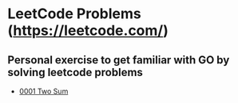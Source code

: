 # LeetCode Problems (https://leetcode.com/)
## Personal exercise to get familiar with GO by solving leetcode problems

- [0001 Two Sum](problems/p0001/p0001_two_sum.go)
